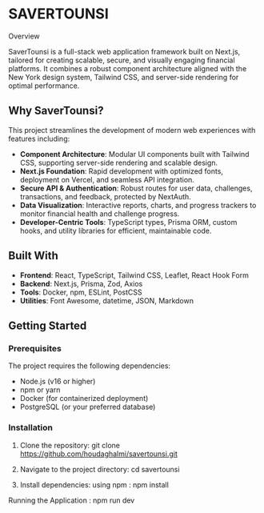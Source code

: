 # SAVERTOUNSI


 Overview

SaverTounsi is a full-stack web application framework built on Next.js, tailored for creating scalable, secure, and visually engaging financial platforms. It combines a robust component architecture aligned with the New York design system, Tailwind CSS, and server-side rendering for optimal performance.

## Why SaverTounsi?

This project streamlines the development of modern web experiences with features including:

- **Component Architecture**: Modular UI components built with Tailwind CSS, supporting server-side rendering and scalable design.
- **Next.js Foundation**: Rapid development with optimized fonts, deployment on Vercel, and seamless API integration.
- **Secure API & Authentication**: Robust routes for user data, challenges, transactions, and feedback, protected by NextAuth.
- **Data Visualization**: Interactive reports, charts, and progress trackers to monitor financial health and challenge progress.
- **Developer-Centric Tools**: TypeScript types, Prisma ORM, custom hooks, and utility libraries for efficient, maintainable code.

## Built With

- **Frontend**: React, TypeScript, Tailwind CSS, Leaflet, React Hook Form
- **Backend**: Next.js, Prisma, Zod, Axios
- **Tools**: Docker, npm, ESLint, PostCSS
- **Utilities**: Font Awesome, datetime, JSON, Markdown

## Getting Started

### Prerequisites

The project requires the following dependencies:

- Node.js (v16 or higher)
- npm or yarn
- Docker (for containerized deployment)
- PostgreSQL (or your preferred database)

### Installation

1. Clone the repository:
   git clone https://github.com/houdaghalmi/savertounsi.git

2. Navigate to the project directory:
   cd savertounsi
   
3. Install dependencies:
   using npm :
     npm install

Running the Application :
      npm run dev
